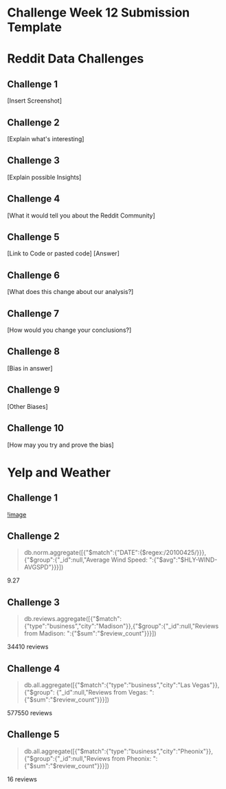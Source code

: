 # Challenge Week 12 Submission Template

# Reddit Data Challenges

## Challenge 1

[Insert Screenshot]

## Challenge 2

[Explain what's interesting]

## Challenge 3

[Explain possible Insights]

## Challenge 4

[What it would tell you about the Reddit Community]

## Challenge 5

[Link to Code or pasted code]
[Answer]

## Challenge 6

[What does this change about our analysis?]

## Challenge 7

[How would you change your conclusions?]

## Challenge 8

[Bias in answer]

## Challenge 9

[Other Biases]

## Challenge 10

[How may you try and prove the bias]

# Yelp and Weather 

## Challenge 1

[!image](Mongo_CH1.png)

## Challenge 2

> db.norm.aggregate([{"$match":{"DATE":{$regex:/20100425/}}},{"$group":{"_id":null,"Average Wind Speed: ":{"$avg":"$HLY-WIND-AVGSPD"}}}])

9.27

## Challenge 3

> db.reviews.aggregate([{"$match":{"type":"business","city":"Madison"}},{"$group":{"_id":null,"Reviews from Madison: ":{"$sum":"$review_count"}}}])

34410 reviews

## Challenge 4

> db.all.aggregate([{"$match":{"type":"business","city":"Las Vegas"}},{"$group": {"_id":null,"Reviews from Vegas: ":{"$sum":"$review_count"}}}])

577550 reviews

## Challenge 5

> db.all.aggregate([{"$match":{"type":"business","city":"Pheonix"}},{"$group":{"_id":null,"Reviews from Pheonix: ":{"$sum":"$review_count"}}}])

16 reviews



